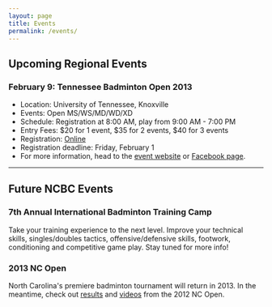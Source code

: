 ```yaml
---
layout: page
title: Events
permalink: /events/
---
```


## Upcoming Regional Events

### February 9: Tennessee Badminton Open 2013
- Location: University of Tennessee, Knoxville
- Events: Open MS/WS/MD/WD/XD
- Schedule: Registration at 8:00 AM, play from 9:00 AM - 7:00 PM
- Entry Fees: $20 for 1 event, $35 for 2 events, $40 for 3 events
- Registration: [Online](https://docs.google.com/spreadsheet/viewform?formkey=dGNyZ1BkaUZUdU1MSHJMSktRakpvT2c6MQ)
- Registration deadline: Friday, February 1
- For more information, head to the [event website](http://www.tennesseebadminton.com/events/tennessee-badminton-open-2013/) or [Facebook page](https://www.facebook.com/events/309728762461765/).

<hr />

## Future NCBC Events

### 7th Annual International Badminton Training Camp

Take your training experience to the next level. Improve your technical skills, singles/doubles tactics, offensive/defensive skills, footwork, conditioning and competitive game play. Stay tuned for more info!

### 2013 NC Open

North Carolina's premiere badminton tournament will return in 2013. In the meantime, check out [results](http://ncbadminton.org/news/2012/09/nc-open-winners/) and [videos](http://ncbadminton.org/video/) from the 2012 NC Open.